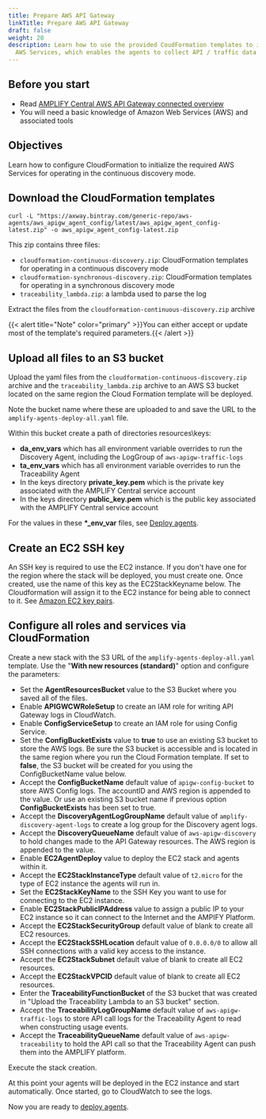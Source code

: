 ```yaml
---
title: Prepare AWS API Gateway
linkTitle: Prepare AWS API Gateway
draft: false
weight: 20
description: Learn how to use the provided CoudFormation templates to initialize
  AWS Services, which enables the agents to collect API / traffic data.
---
```

## Before you start

* Read [AMPLIFY Central AWS API Gateway connected overview](/docs/central/connect-aws-gateway/)
* You will need a basic knowledge of Amazon Web Services (AWS) and associated tools

## Objectives

Learn how to configure CloudFormation to initialize the required AWS Services for operating in the continuous discovery mode.

## Download the CloudFormation templates

```
curl -L "https://axway.bintray.com/generic-repo/aws-agents/aws_apigw_agent_config/latest/aws_apigw_agent_config-latest.zip" -o aws_apigw_agent_config-latest.zip
```

This zip contains three files:

* `cloudformation-continuous-discovery.zip`: CloudFormation templates for operating in a continuous discovery mode
* `cloudformation-synchronous-discovery.zip`: CloudFormation templates for operating in a synchronous discovery mode
* `traceability_lambda.zip`: a lambda used to parse the log

Extract the files from the `cloudformation-continuous-discovery.zip` archive

{{< alert title="Note" color="primary" >}}You can either accept or update most of the template's required parameters.{{< /alert >}}

## Upload all files to an S3 bucket

Upload the yaml files from the `cloudformation-continuous-discovery.zip` archive and the `traceability_lambda.zip` archive to an AWS S3 bucket located on the same region the Cloud Formation template will be deployed.

Note the bucket name where these are uploaded to and save the URL to the `amplify-agents-deploy-all.yaml` file.

Within this bucket create a path of directories resources\keys:

* **da_env_vars** which has all environment variable overrides to run the Discovery Agent, including the LogGroup of `aws-apigw-traffic-logs`
* **ta_env_vars** which has all environment variable overrides to run the Traceability Agent
* In the keys directory **private_key.pem** which is the private key associated with the AMPLIFY Central service account
* In the keys directory **public_key.pem** which is the public key associated with the AMPLIFY Central service account

For the values in these **\*\_env_var** files, see [Deploy agents](/docs/central/connect-aws-gateway/deploy-your-agents-1).

## Create an EC2 SSH key

An SSH key is required to use the EC2 instance. If you don't have one for the region where the stack will be deployed, you must create one. Once created, use the name of this key as the EC2StackKeyname below. The Cloudformation will assign it to the EC2 instance for being able to connect to it. See [Amazon EC2 key pairs](https://docs.aws.amazon.com/AWSEC2/latest/UserGuide/ec2-key-pairs.html).

## Configure all roles and services via CloudFormation

Create a new stack with the S3 URL of the `amplify-agents-deploy-all.yaml` template. Use the "**With new resources (standard)**" option and configure the parameters:

* Set the **AgentResourcesBucket** value to the S3 Bucket where you saved all of the files.
* Enable **APIGWCWRoleSetup** to create an IAM role for writing API Gateway logs in CloudWatch.
* Enable **ConfigServiceSetup** to create an IAM role for using Config Service.
* Set the **ConfigBucketExists** value to **true** to use an existing S3 bucket to store the AWS logs. Be sure the S3 bucket is accessible and is located in the same region where you run the Cloud Formation template. If set to **false**, the S3 bucket will be created for you using the ConfigBucketName value below.
* Accept the **ConfigBucketName** default value of `apigw-config-bucket` to store AWS Config logs. The accountID and AWS region is appended to the value. Or use an existing S3 bucket name if previous option **ConfigBucketExists** has been set to true.
* Accept the **DiscoveryAgentLogGroupName** default value of `amplify-discovery-agent-logs` to create a log group for the Discovery agent logs.
* Accept the **DiscoveryQueueName** default value of `aws-apigw-discovery` to hold changes made to the API Gateway resources. The AWS region is appended to the value.
* Enable **EC2AgentDeploy** value to deploy the EC2 stack and agents within it.
* Accept the **EC2StackInstanceType** default value of `t2.micro` for the type of EC2 instance the agents will run in.
* Set the **EC2StackKeyName** to the SSH Key you want to use for connecting to the EC2 instance.
* Enable **EC2StackPublicIPAddress** value to assign a public IP to your EC2 instance so it can connect to the Internet and the AMPIFY Platform.
* Accept the **EC2StackSecurityGroup** default value of blank to create all EC2 resources.
* Accept the **EC2StackSSHLocation** default value of `0.0.0.0/0` to allow all SSH connections with a valid key access to the instance.
* Accept the **EC2StackSubnet** default value of blank to create all EC2 resources.
* Accept the **EC2StackVPCID** default value of blank to create all EC2 resources.
* Enter the **TraceabilityFunctionBucket** of the S3 bucket that was created in "Upload the Traceability Lambda to an S3 bucket" section.
* Accept the **TraceabilityLogGroupName** default value of `aws-apigw-traffic-logs` to store API call logs for the Traceability Agent to read when constructing usage events.
* Accept the **TraceabilityQueueName** default value of `aws-apigw-traceability` to hold the API call so that the Traceability Agent can push them into the AMPLIFY platform.

Execute the stack creation.

At this point your agents will be deployed in the EC2 instance and start automatically. Once started, go to CloudWatch to see the logs.

Now you are ready to [deploy agents](/docs/central/connect-aws-gateway/deploy-your-agents-1).
